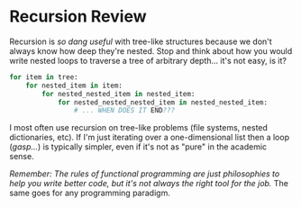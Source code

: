 # Recursion Review

Recursion is _so dang useful_ with tree-like structures because we don't always know how deep they're nested. Stop and think about how you would write nested loops to traverse a tree of arbitrary depth... it's not easy, is it?

```py
for item in tree:
    for nested_item in item:
        for nested_nested_item in nested_item:
            for nested_nested_nested_item in nested_nested_item:
                # ... WHEN DOES IT END???
```

I most often use recursion on tree-like problems (file systems, nested dictionaries, etc). If I'm just iterating over a one-dimensional list then a loop (_gasp..._) is typically simpler, even if it's not as "pure" in the academic sense.

_Remember: The rules of functional programming are just philosophies to help you write better code, but it's not always the right tool for the job._ The same goes for any programming paradigm.
